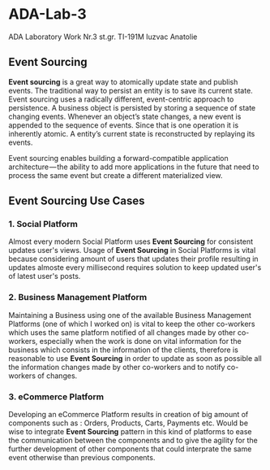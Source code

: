 # ADA-Lab-3
ADA Laboratory Work Nr.3 st.gr. TI-191M Iuzvac Anatolie

## Event Sourcing

**Event sourcing** is a great way to atomically update state and publish events. The traditional way to persist an entity is to save its current state. Event sourcing uses a radically different, event-centric approach to persistence. A business object is persisted by storing a sequence of state changing events. Whenever an object’s state changes, a new event is appended to the sequence of events. Since that is one operation it is inherently atomic. A entity’s current state is reconstructed by replaying its events.

Event sourcing enables building a forward-compatible application architecture — the ability to add more applications in the future that need to process the same event but create a different materialized view.

## Event Sourcing Use Cases

### 1. Social Platform

Almost every modern Social Platform uses **Event Sourcing** for consistent updates user's views. Usage of **Event Sourcing** in Social Platforms is vital because considering amount of users that updates their profile resulting in updates almoste every millisecond requires solution to keep updated user's of latest user's posts.

### 2. Business Management Platform

Maintaining a Business using one of the available Business Management Platforms (one of which I worked on) is vital to keep the other co-workers which uses the same platform notified of all changes made by other co-workers, especially when the work is done on vital information for the business which consists in the information of the clients, therefore is reasonable to use **Event Sourcing** in order to update as soon as possible all the information changes made by other co-workers and to notify co-workers of changes.

### 3. eCommerce Platform

Developing an eCommerce Platform results in creation of big amount of components such as : Orders, Products, Carts, Payments etc. Would be wise to integrate **Event Sourcing** pattern in this kind of platforms to ease the communication between the components and to give the agility for the further development of other components that could interprate the same event otherwise than previous components. 
